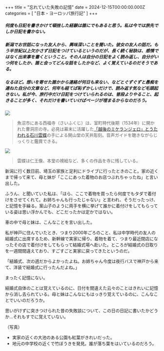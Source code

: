 +++
title = "忘れていた失敗の記憶"
date = 2024-12-15T00:00:00.000Z
categories = [ "日本・ヨーロッパ旅行記" ]
+++

##### 何度も日記を書きかけて頓挫した経験は誰にでもあると思う。私は今では旅先でしか日記を書かない。

<!--more-->

##### 新潟でお世話になった友人から、興味深いことを聞いた。彼女の友人の話だ。もう半世紀以上欠かさず日記をつけているというのだが、長く続く秘訣は、感情ではなく出来事を書くということ。その人は自分の日記をよく読み返し、自分がいつ何をしたか、誰と会ってどんな話をしたかなど、よく覚えているのだそうである。

##### なるほど。想いを寄せた誰かから連絡が何日も来ない、などとぐずぐずと愚痴を連ねた自分の文章など、何年も経てば恥ずかしいだけで、読み返す気など毛頭起きない。私が今、旅行中だけ日記をつけていられるのは、普段よりやること、起きることが多く、それだけを書いていけばページが埋まるからなのだろう。

![](/2024-12-15_Memory-1.webp)

> 魚沼市にある西福寺（さいふくじ）は、室町時代後期（1534年）に開かれた曹洞宗の寺。必見は幕末に活躍した[「越後のミケランジェロ」とうたわれる石川雲蝶](https://intojapanwaraku.com/culture/245080/)の手による開山堂の天井彫刻。音声ガイドを聴きながらじっくりと鑑賞できる。

![](/2024-12-15_Memory-2.webp)

> 雲蝶は仁王像、本堂の襖絵など、多くの作品を寺に残している。

新潟に行く数日前、埼玉の家族と足利にドライブに行ったときのこと。家の近くまで帰って来て、母と妹が「ここにあった着物のお店つぶれちゃったね」と言い出した。

ふうん、と聞いていた私は、「ほら、ここで着物を買ったら何度でもタダで着付けをさせてくれて。お姉ちゃんも行ったじゃない」と言われ、そうだったっけ、と記憶を手繰る。案山子のように両手を横に挙げて誰かに着付けをしてもらっている姿は思い浮かんでも、どこだったかは定かではない。

車の中で母と妹は、こんなことを言い出した。

私が神戸に住んでいたとき、つまり2000年ごろのこと、私は中学時代の友人の結婚式に出席するため、新幹線で実家に帰り、着物を着て、つまり最近閉店になったその店で着付けをしてもらって結婚式場へ赴いた。ところが結婚式の日取りを一週間間違えており、すごすごと実家に戻ってきたというのだ。

「結婚式、次の週だからよかったよね。お姉ちゃん今度は夜行バスで神戸から来て、洋装で結婚式に行ったんだよね。」

まったく記憶にない。

結婚式自体のことは覚えているのに、日付を間違えた云々のことはきれいに記憶から消し去られている。母と妹はこんなにもはっきり覚えているのに、こんなことでいいのだろうか。

思いがけずに突きつけられた昔の失敗談について、この日の日記に書いたかどうか...それもすでに覚えていない。

（写真）

* 実家の近くの大池のある公園も紅葉がきれいだった。
* 地元の中学校の近くで竹ぼうきを発見。誰が落ち葉をはいているのだろう。
